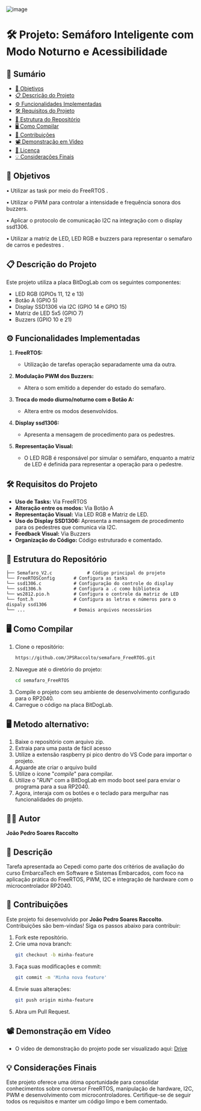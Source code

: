 ![image](https://github.com/user-attachments/assets/f2a5c9b8-6208-4723-8f46-1d74be421827)


# 🛠️ Projeto: Semáforo Inteligente com Modo Noturno e Acessibilidade

## 📑 Sumário
- [🎯 Objetivos](#-objetivos)
- [📋 Descrição do Projeto](#-descrição-do-projeto)
- [⚙️ Funcionalidades Implementadas](#%EF%B8%8F-funcionalidades-implementadas)
- [🛠️ Requisitos do Projeto](#%EF%B8%8F-requisitos-do-projeto)
- [📂 Estrutura do Repositório](#-estrutura-do-reposit%C3%A1rio)
- [🖥️ Como Compilar](#%EF%B8%8F-como-compilar)
- [🤝 Contribuições](#-contribui%C3%A7%C3%B5es)
- [📽️ Demonstração em Vídeo](#%EF%B8%8F-demonstra%C3%A7%C3%A3o-em-v%C3%ADdeo)
- [📜 Licença](#-licen%C3%A7a)
- [💡 Considerações Finais](#-considera%C3%A7%C3%B5es-finais)

## 🎯 Objetivos
• Utilizar as task por meio do FreeRTOS .

• Utilizar o PWM para controlar a intensidade e frequência sonora dos buzzers.

• Aplicar o protocolo de comunicação I2C na integração com o display ssd1306.

• Utilizar a matriz de LED, LED RGB e buzzers para representar o semafaro de carros e pedestres .



## 📋 Descrição do Projeto
Este projeto utiliza a placa BitDogLab com os seguintes componentes:
- LED RGB (GPIOs 11, 12 e 13)
- Botão A (GPIO 5)
- Display SSD1306 via I2C (GPIO 14 e GPIO 15)
- Matriz de LED 5x5 (GPIO 7)
- Buzzers (GPIO 10 e 21)
  
## ⚙️ Funcionalidades Implementadas
1. **FreeRTOS:**
   - Utilização de tarefas operação separadamente uma da outra.
     
2. **Modulação PWM dos Buzzers:**
   - Altera o som emitido a depender do estado do semafaro.
     
3. **Troca do modo diurno/noturno com o Botão A:**
   - Altera entre os modos desenvolvidos.

4. **Display ssd1306:**
   - Apresenta a mensagem de procedimento para os pedestres.

5. **Representação Visual:**     
   - O LED RGB é responsável por simular o semáfaro, enquanto a matriz de LED é definida para representar a operação para o pedestre.
    
## 🛠️ Requisitos do Projeto
- **Uso de Tasks:** Via FreeRTOS
- **Alteração entre os modos:** Via Botão A
- **Representação Visual:** Via LED RGB e Matriz de LED.
- **Uso do Display SSD1306:** Apresenta a mensagem de procedimento para os pedestres que comunica via I2C.
- **Feedback Visual:** Via Buzzers
- **Organização do Código:** Código estruturado e comentado.


## 📂 Estrutura do Repositório
```
├── Semafaro_V2.c             # Código principal do projeto
└── FreeRTOSConfig       # Configura as tasks
└── ssd1306.c            # Configuração do controle do display
└── ssd1306.h            # Configura a .c como biblioteca
└── ws2812.pio.h         # Configura o controle da matriz de LED
└── font.h               # Configura as letras e números para o dispaly ssd1306
└── ...                  # Demais arquivos necessários
```

## 🖥️ Como Compilar
1. Clone o repositório:
   ```bash
   https://github.com/JPSRaccolto/semafaro_FreeRTOS.git
   ```
2. Navegue até o diretório do projeto:
   ```bash
   cd semafaro_FreeRTOS
   ```
3. Compile o projeto com seu ambiente de desenvolvimento configurado para o RP2040.
4. Carregue o código na placa BitDogLab.

## 🖥️ Metodo alternativo:
1. Baixe o repositório com arquivo zip.
2. Extraia para uma pasta de fácil acesso
3. Utilize a extensão raspberry pi pico dentro do VS Code para importar o projeto.
4. Aguarde ate criar o arquivo build
5. Utilize o ícone "_compile_" para compilar.
6. Utilize o "_RUN_" com a BitDogLab em modo boot seel para enviar o programa para a sua RP2040.
7. Agora, interaja com os botões e o teclado para mergulhar nas funcionalidades do projeto.

## 🧑‍💻 Autor
**João Pedro Soares Raccolto**

## 📝 Descrição
Tarefa apresentada ao Cepedi como parte dos critérios de avaliação do curso EmbarcaTech em Software e Sistemas Embarcados, com foco na aplicação prática do FreeRTOS, PWM, I2C e integração de hardware com o microcontrolador RP2040.

## 🤝 Contribuições
Este projeto foi desenvolvido por **João Pedro Soares Raccolto**.
Contribuições são bem-vindas! Siga os passos abaixo para contribuir:

1. Fork este repositório.
2. Crie uma nova branch:
   ```bash
   git checkout -b minha-feature
   ```
3. Faça suas modificações e commit:
   ```bash
   git commit -m 'Minha nova feature'
   ```
4. Envie suas alterações:
   ```bash
   git push origin minha-feature
   ```
5. Abra um Pull Request.

## 📽️ Demonstração em Vídeo
- O vídeo de demonstração do projeto pode ser visualizado aqui: [Drive](https://drive.google.com/file/d/12uIxSjHNvvYUlo6QIuSOJo8DHYGK5s_F/view?usp=sharing)

## 💡 Considerações Finais
Este projeto oferece uma ótima oportunidade para consolidar conhecimentos sobre conversor FreeRTOS, manipulação de hardware,
I2C, PWM e desenvolvimento com microcontroladores. Certifique-se de seguir todos os requisitos e manter um código limpo e bem comentado.
